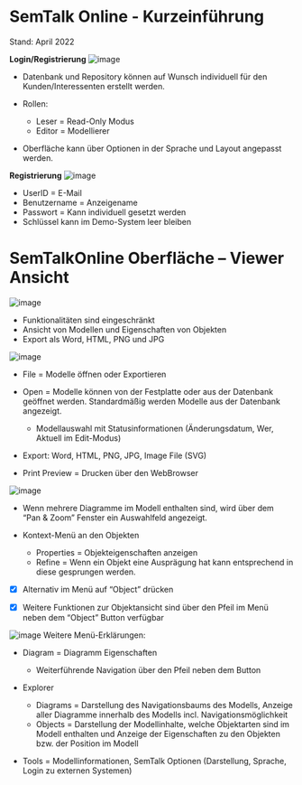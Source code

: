 # SemTalk Online - Kurzeinführung
Stand: April 2022

**Login/Registrierung**
![image](/assets/images/Bild7.png)
- Datenbank und Repository können auf Wunsch individuell für den Kunden/Interessenten erstellt werden.
- Rollen:
  - Leser = Read-Only Modus
  - Editor = Modellierer 

- Oberfläche kann über Optionen in der Sprache und Layout angepasst werden.

**Registrierung**
![image](https://github.com/SemTalkOnline/SemTalkOnline_DE/images/Bild4.png)
- UserID = E-Mail
- Benutzername = Anzeigename
- Passwort = Kann individuell gesetzt werden
- Schlüssel kann im Demo-System leer bleiben

# SemTalkOnline Oberfläche – Viewer Ansicht
![image](https://github.com/SemTalkOnline/SemTalkOnline_DE/images/Bild3.png)
- Funktionalitäten sind eingeschränkt
- Ansicht von Modellen und Eigenschaften von Objekten
- Export als Word, HTML, PNG und JPG

![image](https://github.com/SemTalkOnline/SemTalkOnline_DE/images/Bild6.png)
- File = Modelle öffnen oder Exportieren
- Open = Modelle können von der Festplatte oder aus der Datenbank geöffnet werden. Standardmäßig werden Modelle aus der Datenbank angezeigt. 
  - Modellauswahl mit Statusinformationen (Änderungsdatum, Wer, Aktuell im Edit-Modus)

- Export: Word, HTML, PNG, JPG, Image File (SVG)
- Print Preview = Drucken über den WebBrowser

![image](https://github.com/SemTalkOnline/SemTalkOnline_DE/images/Bild2.png)
- Wenn mehrere Diagramme im Modell enthalten sind, wird über dem “Pan & Zoom” Fenster ein Auswahlfeld angezeigt.

- Kontext-Menü an den Objekten
  - Properties = Objekteigenschaften anzeigen
  - Refine = Wenn ein Objekt eine Ausprägung hat kann entsprechend in diese gesprungen werden. 

- [x] Alternativ im Menü auf “Object” drücken

- [x] Weitere Funktionen zur Objektansicht sind über den Pfeil im Menü neben dem “Object” Button verfügbar

![image](https://github.com/SemTalkOnline/SemTalkOnline_DE/images/Bild8.png)
Weitere Menü-Erklärungen:
- Diagram = Diagramm Eigenschaften
  - Weiterführende Navigation über den Pfeil neben dem Button

- Explorer 
  - Diagrams = Darstellung des Navigationsbaums des Modells, Anzeige aller Diagramme innerhalb des Modells incl. Navigationsmöglichkeit
  - Objects = Darstellung der Modellinhalte, welche Objektarten sind im Modell enthalten und Anzeige der Eigenschaften zu den Objekten bzw. der Position im Modell

- Tools = Modellinformationen, SemTalk Optionen (Darstellung, Sprache, Login zu externen Systemen)
